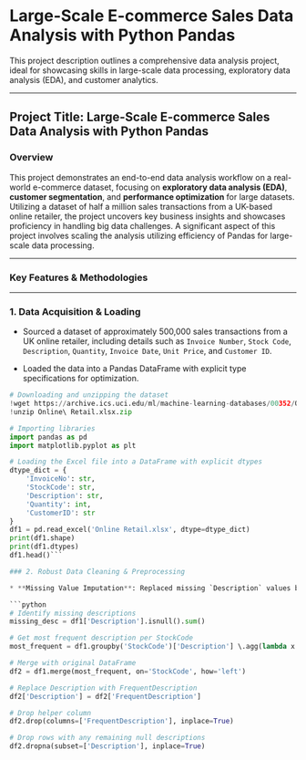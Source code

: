 # Large-Scale E-commerce Sales Data Analysis with Python Pandas

This project description outlines a comprehensive data analysis project, ideal for showcasing skills in large-scale data processing, exploratory data analysis (EDA), and customer analytics.

---

## Project Title: Large-Scale E-commerce Sales Data Analysis with Python Pandas 

### Overview

This project demonstrates an end-to-end data analysis workflow on a real-world e-commerce dataset, focusing on **exploratory data analysis (EDA)**, **customer segmentation**, and **performance optimization** for large datasets. Utilizing a dataset of half a million sales transactions from a UK-based online retailer, the project uncovers key business insights and showcases proficiency in handling big data challenges. A significant aspect of this project involves scaling the analysis utilizing efficiency of Pandas for large-scale data processing. 

---

### Key Features & Methodologies

---

### 1. Data Acquisition & Loading

* Sourced a dataset of approximately 500,000 sales transactions from a UK online retailer, including details such as `Invoice Number`, `Stock Code`, `Description`, `Quantity`, `Invoice Date`, `Unit Price`, and `Customer ID`.

* Loaded the data into a Pandas DataFrame with explicit type specifications for optimization.

```python
# Downloading and unzipping the dataset
!wget https://archive.ics.uci.edu/ml/machine-learning-databases/00352/Online%20Retail.xlsx
!unzip Online\ Retail.xlsx.zip

# Importing libraries
import pandas as pd
import matplotlib.pyplot as plt

# Loading the Excel file into a DataFrame with explicit dtypes
dtype_dict = {
    'InvoiceNo': str,
    'StockCode': str,
    'Description': str,
    'Quantity': int,
    'CustomerID': str
}
df1 = pd.read_excel('Online Retail.xlsx', dtype=dtype_dict)
print(df1.shape)
print(df1.dtypes)
df1.head()```

### 2. Robust Data Cleaning & Preprocessing

* **Missing Value Imputation**: Replaced missing `Description` values by finding the most frequent description per `StockCode` and using it for imputation.

```python
# Identify missing descriptions
missing_desc = df1['Description'].isnull().sum()

# Get most frequent description per StockCode
most_frequent = df1.groupby('StockCode')['Description'] \.agg(lambda x: x.mode().iloc[0] if not x.mode().empty else None) \.reset_index() \.rename(columns={'Description': 'FrequentDescription'})

# Merge with original DataFrame
df2 = df1.merge(most_frequent, on='StockCode', how='left')

# Replace Description with FrequentDescription
df2['Description'] = df2['FrequentDescription']

# Drop helper column
df2.drop(columns=['FrequentDescription'], inplace=True)

# Drop rows with any remaining null descriptions
df2.dropna(subset=['Description'], inplace=True)
